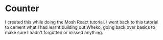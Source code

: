 # Counter

I created this while doing the Mosh React tutorial.  I went back to this tutorial to cement what I had learnt building out Wheko, going back over basics to make sure I hadn't forgotten or missed anything.



